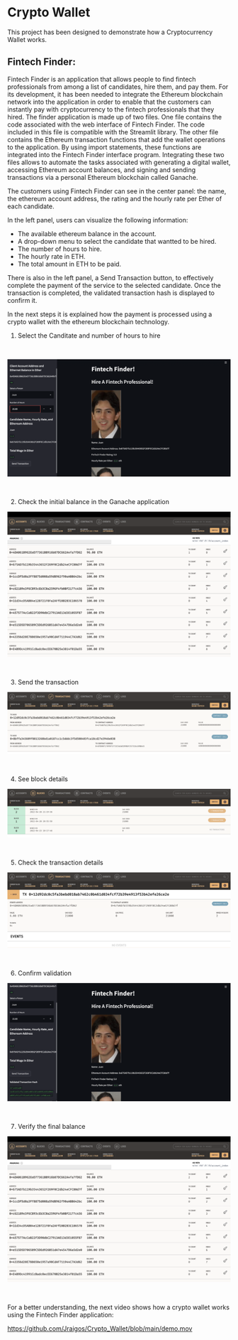# Crypto Wallet

This project has been designed to demonstrate how a Cryptocurrency Wallet works.


## Fintech Finder:

Fintech Finder is an application that allows people to find fintech professionals from among a list of candidates, hire them, and pay them. 
For its development, it has been needed to  integrate the Ethereum blockchain network into the application in order to enable that the customers can instantly pay with cryptocurrency to the fintech professionals that they hired.
The finder application is made up of two files. 
One file contains the code associated with the web interface of Fintech Finder. The code included in this file is compatible with the Streamlit library.
The other file contains the Ethereum transaction functions that add the wallet operations to the application. 
By using import statements, these functions are integrated into the Fintech Finder interface program. 
Integrating these two files allows to automate the tasks associated with generating a digital wallet, accessing Ethereum account balances, and signing and sending transactions via a personal Ethereum blockchain called Ganache.

The customers using Fintech Finder can see in the center panel: the name, the ethereum account address, the rating and the hourly rate per Ether of each candidate.

In the left panel, users can visualize the following information:
- The available ethereum balance in the account. 
- A drop-down menu to select the candidate that wantted to be hired. 
- The number of hours to hire.
- The hourly rate in ETH.
- The total amount in ETH to be paid.

There is also in the left panel, a Send Transaction button, to effectively complete the payment of the service to the selected candidate.
Once the transaction is completed, the validated transaction hash is displayed to confirm it.

In the next steps it is explained how the payment is processed using a crypto wallet with the ethereum blockchain technology.

1. Select the Canditate and number of hours to hire

</br>

![Fintech Finder](first.png)

</br>

2. Check the initial balance in the Ganache application

![Initial Balance](initial_blce.png)

</br>

3. Send the transaction

![Transaction](transaction.png)

</br>

4. See block details

![Transaction block](block.png)

</br>

5. Check the transaction details

![Transaction details](trans_details.png)

</br>

6. Confirm validation

![validation](validation.png)

</br>

7. Verify the final balance

![Final balance](final_blce.png)

</br>

For a better understanding, the next video shows how a crypto wallet works using the Fintech Finder application:

https://github.com/Jraigos/Crypto_Wallet/blob/main/demo.mov


